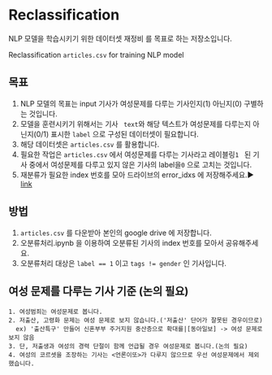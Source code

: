# Reclassification



NLP 모델을 학습시키기 위한 데이터셋 재정비 를 목표로 하는 저장소입니다.

Reclassification `articles.csv` for training NLP model




## 목표

1. NLP 모델의 목표는 input 기사가 여성문제를 다루는 기사인지(1) 아닌지(0) 구별하는 것입니다.
2. 모델을 훈련시키기 위해서는 기사 ` text`와 해당 텍스트가 여성문제를 다루는지 아닌지(0/1) 표시한 ` label ` 으로 구성된 데이터셋이 필요합니다.
3. 해당 데이터셋은 `articles.csv` 를 활용합니다.
4. 필요한 작업은 `articles.csv` 에서 여성문제를 다루는 기사라고 레이블링`1 ` 된 기사 중에서 여성문제를 다루고 있지 않은 기사의 label을` 0 ` 으로 고치는 것입니다.
5. 재분류가 필요한 index 번호를 모아 드라이브의 error_idxs 에 저장해주세요.▶ [link](https://docs.google.com/document/d/1dteU0zapKPONB46V2cLxLFW_3IQRKUGj7CVi8N1_a0o/edit?usp=sharing) 




## 방법


1. `articles.csv` 를 다운받아 본인의 google drive 에 저장합니다.
2. 오분류처리.ipynb 을 이용하여 오분류된 기사의 index 번호를 모아서 공유해주세요.
3. 오분류처리 대상은 `label == 1` 이고 `tags != gender` 인 기사입니다.




## 여성 문제를 다루는 기사 기준 (논의 필요)


```
1. 여성범죄는 여성문제로 봅니다.
2. 저출산, 고령화 문제는 여성 문제로 보지 않습니다.('저출산' 단어가 잘못된 경우이므로)
  ex) '출산특구' 만들어 신혼부부 주거지원 중산층으로 확대를|[동아일보] -> 여성 문제로 보지 않음
3. 단, 저출생과 여성의 경력 단절이 함께 언급될 경우 여성문제로 봅니다.(논의 필요)
4. 여성의 코르셋을 조장하는 기사는 <언론이또>가 다루지 않으므로 우선 여성문제에서 제외했습니다.
```
